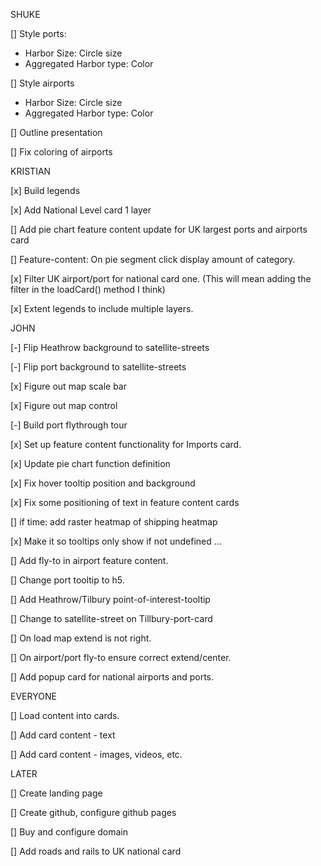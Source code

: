 
SHUKE

[] Style ports:
- Harbor Size: Circle size
- Aggregated Harbor type: Color

[] Style airports
- Harbor Size: Circle size
- Aggregated Harbor type: Color

[] Outline presentation

[] Fix coloring of airports



KRISTIAN

[x] Build legends

[x] Add National Level card 1 layer

[] Add pie chart feature content update for UK largest ports and airports card

[] Feature-content: On pie segment click display amount of category.

[x] Filter UK airport/port for national card one. (This will mean adding the filter in the loadCard() method I think)

[x] Extent legends to include multiple layers.


JOHN

[-] Flip Heathrow background to satellite-streets

[-] Flip port background to satellite-streets

[x] Figure out map scale bar

[x] Figure out map control

[-] Build port flythrough tour

[x] Set up feature content functionality for Imports card.

[x] Update pie chart function definition

[x] Fix hover tooltip position and background

[x] Fix some positioning of text in feature content cards

[] if time: add raster heatmap of shipping heatmap

[x] Make it so tooltips only show if not undefined ...

[] Add fly-to in airport feature content.

[] Change port tooltip to h5.

[] Add Heathrow/Tilbury point-of-interest-tooltip

[] Change to satellite-street on Tillbury-port-card

[] On load map extend is not right.

[] On airport/port fly-to ensure correct extend/center.

[] Add popup card for national airports and ports.






EVERYONE

[] Load content into cards.

[] Add card content - text

[] Add card content - images, videos, etc.


LATER

[] Create landing page

[] Create github, configure github pages

[] Buy and configure domain

[] Add roads and rails to UK national card







##

